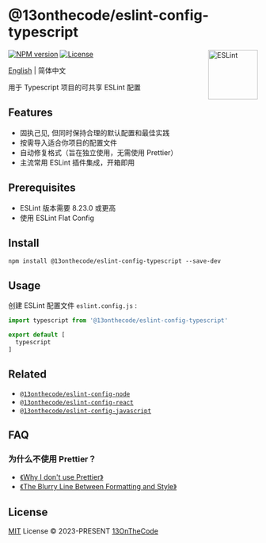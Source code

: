# @13onthecode/eslint-config-typescript

<img src="https://camo.githubusercontent.com/3d3600855c97f9bb4d34030db7f975e5329e797d7e42e1563ad6c3647df86ce6/68747470733a2f2f6769746875622d70726f64756374696f6e2d757365722d61737365742d3632313064662e73332e616d617a6f6e6177732e636f6d2f353639383335302f3234313432363632392d66376533613562662d353066652d343963312d616437362d3938626433393134636433652e737667" align="right" width="100" height="100" alt="ESLint" />

[![NPM version](https://img.shields.io/npm/v/@13onthecode/eslint-config-typescript?color=463abd&amp;label=)](https://www.npmjs.com/package/@13onthecode/eslint-config-typescript)
[![License](https://img.shields.io/badge/license-MIT-blue.svg?color=463abd&amp;label=)](LICENSE.md)

[English](README.md) | 简体中文

用于 Typescript 项目的可共享 ESLint 配置

## Features

- 固执己见, 但同时保持合理的默认配置和最佳实践
- 按需导入适合你项目的配置文件
- 自动修复格式（旨在独立使用，无需使用 Prettier）
- 主流常用 ESLint 插件集成，开箱即用

## Prerequisites

- ESLint 版本需要 8.23.0 或更高
- 使用 ESLint Flat Config

## Install

```shell
npm install @13onthecode/eslint-config-typescript --save-dev
```

## Usage

创建 ESLint 配置文件 `eslint.config.js` :

```javascript
import typescript from '@13onthecode/eslint-config-typescript'

export default [
  typescript
]
```

## Related

- [`@13onthecode/eslint-config-node`](https://github.com/13OnTheCode/eslint-config/tree/main/packages/node)
- [`@13onthecode/eslint-config-react`](https://github.com/13OnTheCode/eslint-config/tree/main/packages/react)
- [`@13onthecode/eslint-config-javascript`](https://github.com/13OnTheCode/eslint-config/tree/main/packages/javascript)

## FAQ

### 为什么不使用 Prettier？
- [《Why I don't use Prettier》](https://antfu.me/posts/why-not-prettier)
- [《The Blurry Line Between Formatting and Style》](https://blog.joshuakgoldberg.com/the-blurry-line-between-formatting-and-style/)

## License

[MIT](LICENSE.md) License &copy; 2023-PRESENT [13OnTheCode](https://github.com/13OnTheCode)

